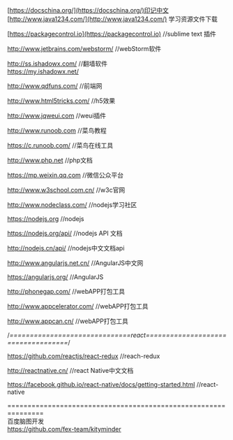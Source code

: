 [https://docschina.org/](https://docschina.org/)印记中文
[http://www.java1234.com/](http://www.java1234.com/)          学习资源文件下载

[https://packagecontrol.io](https://packagecontrol.io)           //sublime text 插件

http://www.jetbrains.com/webstorm/  //webStorm软件

http://ss.ishadowx.com/             //翻墙软件  
https://my.ishadowx.net/

http://www.qdfuns.com/               //前端网

http://www.html5tricks.com/          //h5效果

http://www.jqweui.com                //weui插件

http://www.runoob.com                 //菜鸟教程

https://c.runoob.com/              //菜鸟在线工具

http://www.php.net                     //php文档

https://mp.weixin.qq.com               //微信公众平台

http://www.w3school.com.cn/            //w3c官网

http://www.nodeclass.com/             //nodejs学习社区

https://nodejs.org                    //nodejs

https://nodejs.org/api/                //nodejs API 文档

http://nodejs.cn/api/                  //nodejs中文文档api

http://www.angularjs.net.cn/            //AngularJS中文网

https://angularjs.org/			//AngularJS

http://phonegap.com/                    //webAPP打包工具

http://www.appcelerator.com/            //webAPP打包工具

http://www.appcan.cn/                     //webAPP打包工具

/*==============================react===================================*/

https://github.com/reactjs/react-redux        //reach-redux

http://reactnative.cn/                     //react Native中文文档

https://facebook.github.io/react-native/docs/getting-started.html   //react-native


===============================================================   
百度脑图开发   
https://github.com/fex-team/kityminder
